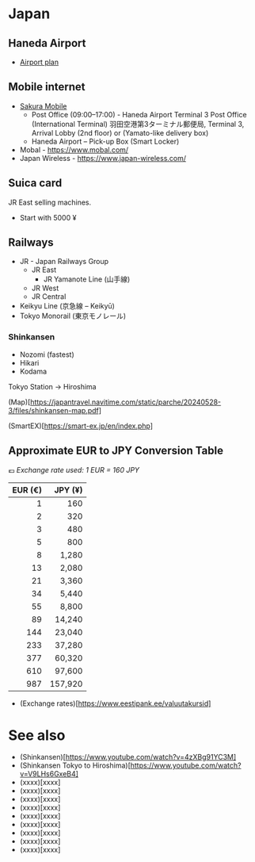 # Japan

## Haneda Airport

* [Airport plan](https://tokyo-haneda.com/en/floor/index.html)

## Mobile internet

* [Sakura Mobile](https://www.sakuramobile.jp/)
    * Post Office (09:00–17:00) - Haneda Airport Terminal 3 Post Office (International Terminal) 羽田空港第3ターミナル郵便局,
      Terminal 3, Arrival Lobby (2nd floor) or  (Yamato-like delivery box)
    * Haneda Airport – Pick-up Box (Smart Locker)
* Mobal - https://www.mobal.com/
* Japan Wireless - https://www.japan-wireless.com/

## Suica card

JR East selling machines.

* Start with 5000 ¥

## Railways

* JR - Japan Railways Group
    * JR East
        * JR Yamanote Line (山手線)
    * JR West
    * JR Central
* Keikyu Line (京急線 – Keikyū)
* Tokyo Monorail (東京モノレール)

### Shinkansen

* Nozomi (fastest)
* Hikari
* Kodama

Tokyo Station -> Hiroshima

(Map)[https://japantravel.navitime.com/static/parche/20240528-3/files/shinkansen-map.pdf]

(SmartEX)[https://smart-ex.jp/en/index.php]

## Approximate EUR to JPY Conversion Table

💶 _Exchange rate used: 1 EUR = 160 JPY_

| EUR (€) | JPY (¥) |
|--------:|--------:|
|       1 |     160 |
|       2 |     320 |
|       3 |     480 |
|       5 |     800 |
|       8 |   1,280 |
|      13 |   2,080 |
|      21 |   3,360 |
|      34 |   5,440 |
|      55 |   8,800 |
|      89 |  14,240 |
|     144 |  23,040 |
|     233 |  37,280 |
|     377 |  60,320 |
|     610 |  97,600 |
|     987 | 157,920 |

* (Exchange rates)[https://www.eestipank.ee/valuutakursid]

# See also

* (Shinkansen)[https://www.youtube.com/watch?v=4zXBg91YC3M]
* (Shinkansen Tokyo to Hiroshima)[https://www.youtube.com/watch?v=V9LHs6GxeB4]
* (xxxx)[xxxx]
* (xxxx)[xxxx]
* (xxxx)[xxxx]
* (xxxx)[xxxx]
* (xxxx)[xxxx]
* (xxxx)[xxxx]
* (xxxx)[xxxx]
* (xxxx)[xxxx]
* (xxxx)[xxxx]
